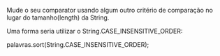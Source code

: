 Mude o seu comparator usando algum outro critério de comparação no lugar do tamanho(length) da String.

Uma forma seria utilizar o String.CASE_INSENSITIVE_ORDER:

palavras.sort(String.CASE_INSENSITIVE_ORDER);